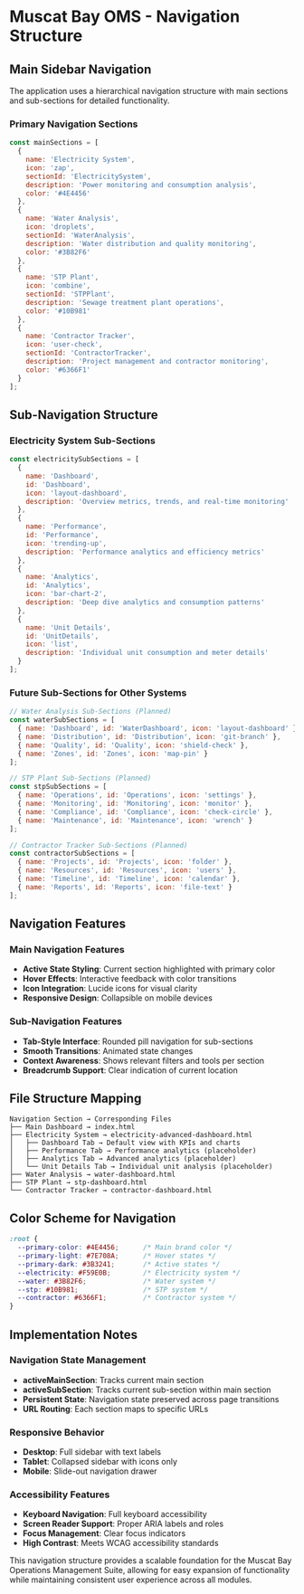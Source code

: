 # Muscat Bay OMS - Navigation Structure

## Main Sidebar Navigation

The application uses a hierarchical navigation structure with main sections and sub-sections for detailed functionality.

### Primary Navigation Sections

```javascript
const mainSections = [
  { 
    name: 'Electricity System', 
    icon: 'zap', 
    sectionId: 'ElectricitySystem',
    description: 'Power monitoring and consumption analysis',
    color: '#4E4456'
  },
  { 
    name: 'Water Analysis', 
    icon: 'droplets', 
    sectionId: 'WaterAnalysis',
    description: 'Water distribution and quality monitoring',
    color: '#3B82F6'
  },
  { 
    name: 'STP Plant', 
    icon: 'combine', 
    sectionId: 'STPPlant',
    description: 'Sewage treatment plant operations',
    color: '#10B981'
  },
  { 
    name: 'Contractor Tracker', 
    icon: 'user-check', 
    sectionId: 'ContractorTracker',
    description: 'Project management and contractor monitoring',
    color: '#6366F1'
  }
];
```

## Sub-Navigation Structure

### Electricity System Sub-Sections

```javascript
const electricitySubSections = [
  { 
    name: 'Dashboard', 
    id: 'Dashboard', 
    icon: 'layout-dashboard',
    description: 'Overview metrics, trends, and real-time monitoring'
  },
  { 
    name: 'Performance', 
    id: 'Performance', 
    icon: 'trending-up',
    description: 'Performance analytics and efficiency metrics'
  },
  { 
    name: 'Analytics', 
    id: 'Analytics', 
    icon: 'bar-chart-2',
    description: 'Deep dive analytics and consumption patterns'
  },
  { 
    name: 'Unit Details', 
    id: 'UnitDetails', 
    icon: 'list',
    description: 'Individual unit consumption and meter details'
  }
];
```

### Future Sub-Sections for Other Systems

```javascript
// Water Analysis Sub-Sections (Planned)
const waterSubSections = [
  { name: 'Dashboard', id: 'WaterDashboard', icon: 'layout-dashboard' },
  { name: 'Distribution', id: 'Distribution', icon: 'git-branch' },
  { name: 'Quality', id: 'Quality', icon: 'shield-check' },
  { name: 'Zones', id: 'Zones', icon: 'map-pin' }
];

// STP Plant Sub-Sections (Planned)
const stpSubSections = [
  { name: 'Operations', id: 'Operations', icon: 'settings' },
  { name: 'Monitoring', id: 'Monitoring', icon: 'monitor' },
  { name: 'Compliance', id: 'Compliance', icon: 'check-circle' },
  { name: 'Maintenance', id: 'Maintenance', icon: 'wrench' }
];

// Contractor Tracker Sub-Sections (Planned)
const contractorSubSections = [
  { name: 'Projects', id: 'Projects', icon: 'folder' },
  { name: 'Resources', id: 'Resources', icon: 'users' },
  { name: 'Timeline', id: 'Timeline', icon: 'calendar' },
  { name: 'Reports', id: 'Reports', icon: 'file-text' }
];
```

## Navigation Features

### Main Navigation Features
- **Active State Styling**: Current section highlighted with primary color
- **Hover Effects**: Interactive feedback with color transitions
- **Icon Integration**: Lucide icons for visual clarity
- **Responsive Design**: Collapsible on mobile devices

### Sub-Navigation Features
- **Tab-Style Interface**: Rounded pill navigation for sub-sections
- **Smooth Transitions**: Animated state changes
- **Context Awareness**: Shows relevant filters and tools per section
- **Breadcrumb Support**: Clear indication of current location

## File Structure Mapping

```
Navigation Section → Corresponding Files
├── Main Dashboard → index.html
├── Electricity System → electricity-advanced-dashboard.html
│   ├── Dashboard Tab → Default view with KPIs and charts
│   ├── Performance Tab → Performance analytics (placeholder)
│   ├── Analytics Tab → Advanced analytics (placeholder)
│   └── Unit Details Tab → Individual unit analysis (placeholder)
├── Water Analysis → water-dashboard.html
├── STP Plant → stp-dashboard.html
└── Contractor Tracker → contractor-dashboard.html
```

## Color Scheme for Navigation

```css
:root {
  --primary-color: #4E4456;      /* Main brand color */
  --primary-light: #7E708A;      /* Hover states */
  --primary-dark: #3B3241;       /* Active states */
  --electricity: #F59E0B;        /* Electricity system */
  --water: #3B82F6;              /* Water system */
  --stp: #10B981;                /* STP system */
  --contractor: #6366F1;         /* Contractor system */
}
```

## Implementation Notes

### Navigation State Management
- **activeMainSection**: Tracks current main section
- **activeSubSection**: Tracks current sub-section within main section
- **Persistent State**: Navigation state preserved across page transitions
- **URL Routing**: Each section maps to specific URLs

### Responsive Behavior
- **Desktop**: Full sidebar with text labels
- **Tablet**: Collapsed sidebar with icons only
- **Mobile**: Slide-out navigation drawer

### Accessibility Features
- **Keyboard Navigation**: Full keyboard accessibility
- **Screen Reader Support**: Proper ARIA labels and roles
- **Focus Management**: Clear focus indicators
- **High Contrast**: Meets WCAG accessibility standards

This navigation structure provides a scalable foundation for the Muscat Bay Operations Management Suite, allowing for easy expansion of functionality while maintaining consistent user experience across all modules.

